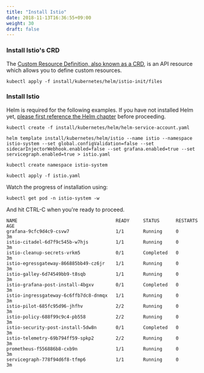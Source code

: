 ```yaml
---
title: "Install Istio"
date: 2018-11-13T16:36:55+09:00
weight: 30
draft: false
---
```


### Install Istio's CRD
The [Custom Resource Definition, also known as a CRD](https://kubernetes.io/docs/concepts/extend-kubernetes/api-extension/custom-resources/#customresourcedefinitions), is an API resource which allows you to define custom resources. 
```
kubectl apply -f install/kubernetes/helm/istio-init/files
```

### Install Istio
Helm is required for the following examples.  If you have not installed Helm yet, [please first reference the Helm chapter](/helm_root) before proceeding.

```
kubectl create -f install/kubernetes/helm/helm-service-account.yaml

helm template install/kubernetes/helm/istio --name istio --namespace istio-system --set global.configValidation=false --set sidecarInjectorWebhook.enabled=false --set grafana.enabled=true --set servicegraph.enabled=true > istio.yaml

kubectl create namespace istio-system

kubectl apply -f istio.yaml
```

Watch the progress of installation using:

```
kubectl get pod -n istio-system -w
```

And hit CTRL-C when you're ready to proceed.

```
NAME                                    READY     STATUS      RESTARTS   AGE
grafana-9cfc9d4c9-csvw7                 1/1       Running     0          3m
istio-citadel-6d7f9c545b-w7hjs          1/1       Running     0          3m
istio-cleanup-secrets-vrkm5             0/1       Completed   0          3m
istio-egressgateway-866885bb49-cz6jr    1/1       Running     0          3m
istio-galley-6d74549bb9-t8sqb           1/1       Running     0          3m
istio-grafana-post-install-4bgxv        0/1       Completed   0          3m
istio-ingressgateway-6c6ffb7dc8-dnmqx   1/1       Running     0          3m
istio-pilot-685fc95d96-jhfhv            2/2       Running     0          3m
istio-policy-688f99c9c4-pb558           2/2       Running     0          3m
istio-security-post-install-5dw8n       0/1       Completed   0          3m
istio-telemetry-69b794ff59-spkp2        2/2       Running     0          3m
prometheus-f556886b8-cxb9n              1/1       Running     0          3m
servicegraph-778f94d6f8-tfmp6           1/1       Running     0          3m
```
